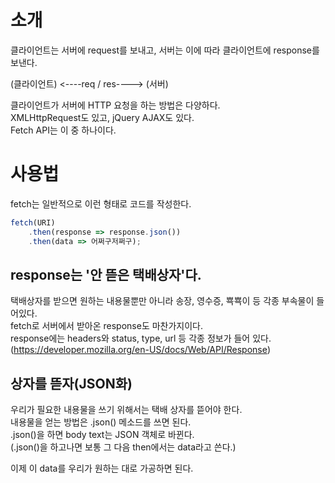 # 소개

클라이언트는 서버에 request를 보내고, 서버는 이에 따라 클라이언트에 response를 보낸다.

(클라이언트) <----req / res----> (서버)

클라이언트가 서버에 HTTP 요청을 하는 방법은 다양하다.  
XMLHttpRequest도 있고, jQuery AJAX도 있다.  
Fetch API는 이 중 하나이다.

# 사용법

fetch는 일반적으로 이런 형태로 코드를 작성한다.

```js
fetch(URI)
	.then(response => response.json())
	.then(data => 어쩌구저쩌구);
```

## response는 '안 뜯은 택배상자'다.

택배상자를 받으면 원하는 내용물뿐만 아니라 송장, 영수증, 뾱뾱이 등 각종 부속물이 들어있다.  
fetch로 서버에서 받아온 response도 마찬가지이다.  
response에는 headers와 status, type, url 등 각종 정보가 들어 있다. (https://developer.mozilla.org/en-US/docs/Web/API/Response)

## 상자를 뜯자(JSON화)

우리가 필요한 내용물을 쓰기 위해서는 택배 상자를 뜯어야 한다.  
내용물을 얻는 방법은 .json() 메소드를 쓰면 된다.  
.json()을 하면 body text는 JSON 객체로 바뀐다.  
(.json()을 하고나면 보통 그 다음 then에서는 data라고 쓴다.)

이제 이 data를 우리가 원하는 대로 가공하면 된다.

